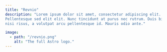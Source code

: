 ```yaml
---
title: "Revnio"
description: "Lorem ipsum dolor sit amet, consectetur adipiscing elit.
Pellentesque sed elit elit. Nunc tincidunt at purus nec rutrum. Duis bibendum
nisi risus, a volutpat arcu pellentesque id. Mauris odio ante."

image: 
  - path: "/revnio.png"
    alt: "The full Astro logo."
---
```

